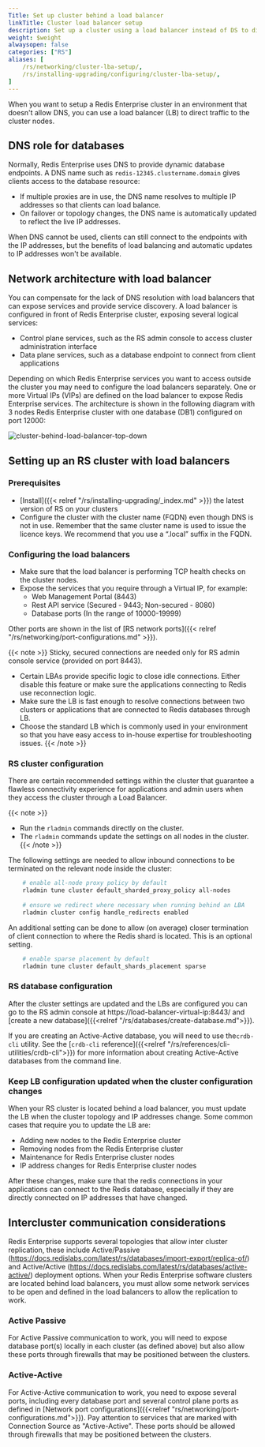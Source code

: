 ```yaml
---
Title: Set up cluster behind a load balancer
linkTitle: Cluster load balancer setup
description: Set up a cluster using a load balancer instead of DS to direct traffic to cluster nodes.
weight: $weight
alwaysopen: false
categories: ["RS"]
aliases: [
    /rs/networking/cluster-lba-setup/,
    /rs/installing-upgrading/configuring/cluster-lba-setup/,
]
---
```

When you want to setup a Redis Enterprise cluster in an environment that doesn't allow DNS, you can use a load balancer (LB) to direct traffic to the cluster nodes.

## DNS role for databases

Normally, Redis Enterprise uses DNS to provide dynamic database endpoints.
A DNS name such as `redis-12345.clustername.domain` gives clients access to the database resource:

- If multiple proxies are in use, the DNS name resolves to multiple IP addresses so that clients can load balance.
- On failover or topology changes, the DNS name is automatically updated to reflect the live IP addresses.

When DNS cannot be used, clients can still connect to the endpoints with the IP addresses,
but the benefits of load balancing and automatic updates to IP addresses won't be available.

## Network architecture with load balancer

You can compensate for the lack of DNS resolution with load balancers that can expose services and provide service discovery.
A load balancer is configured in front of Redis Enterprise cluster, exposing several logical services:

- Control plane services, such as the RS admin console to access cluster administration interface
- Data plane services, such as a database endpoint to connect from client applications

Depending on which Redis Enterprise services you want to access outside the cluster you may need to configure the load balancers separately.
One or more Virtual IPs (VIPs) are defined on the load balancer to expose Redis Enterprise services.
The architecture is shown in the following diagram with 3 nodes Redis Enterprise cluster with one database (DB1) configured on port 12000:

![cluster-behind-load-balancer-top-down](/images/rs/cluster-behind-load-balancer-top-down.png "cluster-behind-load-balancer-top-down")
## Setting up an RS cluster with load balancers

### Prerequisites

- [Install]({{< relref "/rs/installing-upgrading/_index.md" >}}) the latest version of RS on your clusters
- Configure the cluster with the cluster name (FQDN) even though DNS is not in use.
    Remember that the same cluster name is used to issue the licence keys.
    We recommend that you use a “.local” suffix in the FQDN.

### Configuring the load balancers

- Make sure that the load balancer is performing TCP health checks on the cluster nodes.
- Expose the services that you require through a Virtual IP, for example:
    - Web Management Portal (8443)
    - Rest API service (Secured - 9443; Non-secured - 8080)
    - Database ports (In the range of 10000-19999)

Other ports are shown in the list of [RS network ports]({{< relref "/rs/networking/port-configurations.md" >}}).

{{< note >}}
Sticky, secured connections are needed only for RS admin console service (provided on port 8443).

- Certain LBAs provide specific logic to close idle connections. Either disable this feature or make sure the applications connecting to Redis use reconnection logic.
- Make sure the LB is fast enough to resolve connections between two clusters or applications that are connected to Redis databases through LB.
- Choose the standard LB which is commonly used in your environment so that you have easy access to in-house expertise for troubleshooting issues.
{{< /note >}}

### RS cluster configuration

There are certain recommended settings within the cluster that guarantee a flawless connectivity experience for applications and admin users when they access the cluster through a Load Balancer.

{{< note >}}
- Run the `rladmin` commands directly on the cluster.
- The `rladmin` commands update the settings on all nodes in the cluster.
{{< /note >}}

The following settings are needed to allow inbound connections to be terminated on the relevant node inside the cluster:
```sh
    # enable all-node proxy policy by default
    rladmin tune cluster default_sharded_proxy_policy all-nodes
    
    # ensure we redirect where necessary when running behind an LBA
    rladmin cluster config handle_redirects enabled
```

An additional setting can be done to allow (on average) closer termination of client connection to where the Redis shard is located. This is an optional setting.

```sh
    # enable sparse placement by default
    rladmin tune cluster default_shards_placement sparse
```

### RS database configuration

After the cluster settings are updated and the LBs are configured you can go to the RS admin console at https://load-balancer-virtual-ip:8443/ and [create a new database]({{<relref "/rs/databases/create-database.md">}}). 

If you are creating an Active-Active database, you will need to use the`crdb-cli` utility. See the [`crdb-cli` reference]({{<relref "/rs/references/cli-utilities/crdb-cli">}}) for more information about creating Active-Active databases from the command line.

### Keep LB configuration updated when the cluster configuration changes

When your RS cluster is located behind a load balancer, you must update the LB when the cluster topology and IP addresses change.
Some common cases that require you to update the LB are:

- Adding new nodes to the Redis Enterprise cluster
- Removing nodes from the Redis Enterprise cluster
- Maintenance for Redis Enterprise cluster nodes
- IP address changes for Redis Enterprise cluster nodes

After these changes, make sure that the redis connections in your applications can connect to the Redis database,
especially if they are directly connected on IP addresses that have changed.

## Intercluster communication considerations

Redis Enterprise supports several topologies that allow inter cluster replication, these include Active/Passive (https://docs.redislabs.com/latest/rs/databases/import-export/replica-of/) and Active/Active (https://docs.redislabs.com/latest/rs/databases/active-active/) deployment options.
When your Redis Enterprise software clusters are located behind load balancers, you must allow some network services to be open and defined in the load balancers to allow the replication to work.

### Active Passive 

For Active Passive communication to work, you will need to expose database port(s) locally in each cluster (as defined above) but also allow these ports through firewalls that may be positioned between the clusters.

### Active-Active

For Active-Active communication to work, you need to expose several ports, including every database port and several control plane ports as defined in [Network port configurations]({{<relref "rs/networking/port-configurations.md">}}). Pay attention to services that are marked with Connection Source as "Active-Active". These ports should be allowed through firewalls that may be positioned between the clusters.


